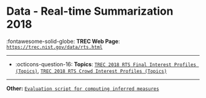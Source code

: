 # Data - Real-time Summarization 2018 

:fontawesome-solid-globe: **TREC Web Page**: [`https://trec.nist.gov/data/rts.html`](https://trec.nist.gov/data/rts.html)

---

- :octicons-question-16: **Topics**: [`TREC 2018 RTS Final Interest Profiles (Topics)`](https://trecrts.github.io/RTS18_test_profiles.json), [`TREC 2018 RTS Crowd Interest Profiles (Topics)`](https://trecrts.github.io/RTS18_crowd_profiles.json)


---

**Other:** [`Evaluation script for computing inferred measures`](https://trec.nist.gov/data/clinical/sample_eval.pl)
